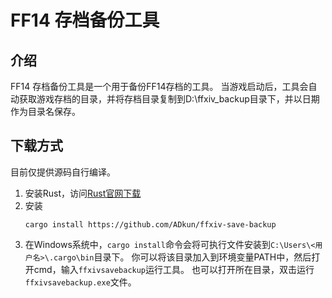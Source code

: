 # FF14 存档备份工具

## 介绍

FF14 存档备份工具是一个用于备份FF14存档的工具。
当游戏启动后，工具会自动获取游戏存档的目录，并将存档目录复制到D:\ffxiv_backup目录下，并以日期作为目录名保存。

## 下载方式

目前仅提供源码自行编译。
1. 安装Rust，访问[Rust官网下载](https://www.rust-lang.org/learn/get-started)
2. 安装
    ```
    cargo install https://github.com/ADkun/ffxiv-save-backup
    ```
3. 在Windows系统中，`cargo install`命令会将可执行文件安装到`C:\Users\<用户名>\.cargo\bin`目录下。
   你可以将该目录加入到环境变量PATH中，然后打开cmd，输入`ffxivsavebackup`运行工具。
   也可以打开所在目录，双击运行`ffxivsavebackup.exe`文件。